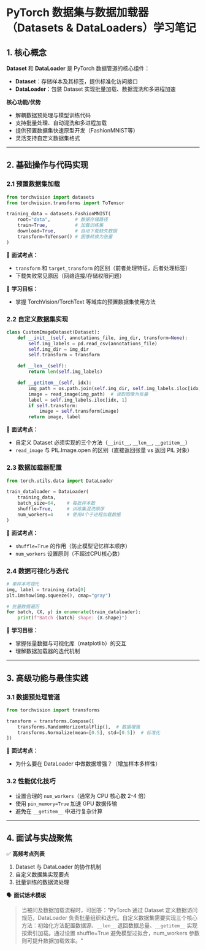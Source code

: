 # PyTorch 数据集与数据加载器（Datasets & DataLoaders）学习笔记

## 1. 核心概念
**Dataset** 和 **DataLoader** 是 PyTorch 数据管道的核心组件：
- **Dataset**：存储样本及其标签，提供标准化访问接口
- **DataLoader**：包装 Dataset 实现批量加载、数据混洗和多进程加速

**核心功能/优势**  
- 解耦数据预处理与模型训练代码
- 支持批量处理、自动混洗和多进程加载
- 提供预置数据集快速原型开发（FashionMNIST等）
- 灵活支持自定义数据集格式

---

## 2. 基础操作与代码实现

### 2.1 预置数据集加载
```python
from torchvision import datasets
from torchvision.transforms import ToTensor

training_data = datasets.FashionMNIST(
    root="data",         # 数据存储路径
    train=True,          # 加载训练集
    download=True,       # 自动下载缺失数据
    transform=ToTensor() # 图像转换为张量
)
```
📌 **面试考点：**
- `transform` 和 `target_transform` 的区别（前者处理特征，后者处理标签）
- 下载失败常见原因（网络连接/存储权限问题）

🎯 **学习目标：**
- 掌握 TorchVision/TorchText 等域库的预置数据集使用方法

### 2.2 自定义数据集实现
```python
class CustomImageDataset(Dataset):
    def __init__(self, annotations_file, img_dir, transform=None):
        self.img_labels = pd.read_csv(annotations_file)
        self.img_dir = img_dir
        self.transform = transform

    def __len__(self):
        return len(self.img_labels)

    def __getitem__(self, idx):
        img_path = os.path.join(self.img_dir, self.img_labels.iloc[idx, 0])
        image = read_image(img_path)  # 读取图像为张量
        label = self.img_labels.iloc[idx, 1]
        if self.transform:
            image = self.transform(image)
        return image, label
```
📌 **面试考点：**
- 自定义 Dataset 必须实现的三个方法（`__init__`, `__len__`, `__getitem__`）
- `read_image` 与 PIL.Image.open 的区别（直接返回张量 vs 返回 PIL 对象）

### 2.3 数据加载器配置
```python
from torch.utils.data import DataLoader

train_dataloader = DataLoader(
    training_data,
    batch_size=64,    # 每批样本数
    shuffle=True,     # 训练集混洗顺序
    num_workers=4     # 使用4个子进程加载数据
)
```
📌 **面试考点：**
- `shuffle=True` 的作用（防止模型记忆样本顺序）
- `num_workers` 设置原则（不超过CPU核心数）

### 2.4 数据可视化与迭代
```python
# 单样本可视化
img, label = training_data[0]
plt.imshow(img.squeeze(), cmap="gray")

# 批量数据遍历
for batch, (X, y) in enumerate(train_dataloader):
    print(f"Batch {batch} shape: {X.shape}")
```
🎯 **学习目标：**
- 掌握张量数据与可视化库（matplotlib）的交互
- 理解数据加载器的迭代机制

---

## 3. 高级功能与最佳实践

### 3.1 数据预处理管道
```python
from torchvision import transforms

transform = transforms.Compose([
    transforms.RandomHorizontalFlip(),  # 数据增强
    transforms.Normalize(mean=[0.5], std=[0.5])  # 标准化
])
```
📌 **面试考点：**
- 为什么要在 DataLoader 中做数据增强？（增加样本多样性）

### 3.2 性能优化技巧
- 设置合理的 `num_workers`（通常为 CPU 核心数 2-4 倍）
- 使用 `pin_memory=True` 加速 GPU 数据传输
- 避免在 `__getitem__` 中进行复杂计算

---

## 4. 面试与实战聚焦

✅ **高频考点列表**  
1. Dataset 与 DataLoader 的协作机制  
2. 自定义数据集实现要点  
3. 批量训练的数据流处理  

🗣️ **面试话术模板**  
> 当被问及数据加载流程时，可回答："PyTorch 通过 Dataset 定义数据访问规范，DataLoader 负责批量组织和迭代。自定义数据集需要实现三个核心方法：初始化方法配置数据源、`__len__` 返回数据总量、`__getitem__` 实现按索引加载。通过设置 shuffle=True 避免模型过拟合，num_workers 参数则可提升数据加载效率。"


